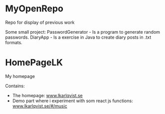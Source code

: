 # MyOpenRepo
Repo for display of previous work

Some small project:
PasswordGenerator - Is a program to generate random passwords.
DiaryApp - Is a exercise in Java to create diary posts in .txt formats.

# HomePageLK
My homepage

Contains:<br/>
- The homepage: www.lkarlqvist.se<br/>
- Demo part where i experiment with som react js functions: www.lkarlqvist.se/#/music
